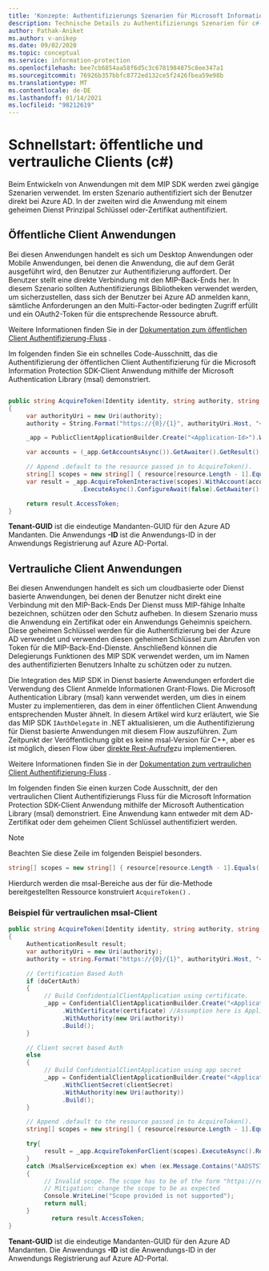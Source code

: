 ```yaml
---
title: 'Konzepte: Authentifizierungs Szenarien für Microsoft Information Protection (MIP) SDK c#-Clients'
description: Technische Details zu Authentifizierungs Szenarien für c#-Client Anwendungen von Microsoft Information Protection SDK.
author: Pathak-Aniket
ms.author: v-anikep
ms.date: 09/02/2020
ms.topic: conceptual
ms.service: information-protection
ms.openlocfilehash: bee7cb6854aa58f6d5c3c6781984875c8ee347a1
ms.sourcegitcommit: 76926b357bbfc8772ed132ce5f2426fbea59e98b
ms.translationtype: MT
ms.contentlocale: de-DE
ms.lasthandoff: 01/14/2021
ms.locfileid: "98212619"
---
```

# <a name="quickstart-public-and-confidential-clients-c"></a>Schnellstart: öffentliche und vertrauliche Clients (c#)

Beim Entwickeln von Anwendungen mit dem MIP SDK werden zwei gängige Szenarien verwendet. Im ersten Szenario authentifiziert sich der Benutzer direkt bei Azure AD. In der zweiten wird die Anwendung mit einem geheimen Dienst Prinzipal Schlüssel oder-Zertifikat authentifiziert.

## <a name="public-client-applications"></a>Öffentliche Client Anwendungen

Bei diesen Anwendungen handelt es sich um Desktop Anwendungen oder Mobile Anwendungen, bei denen die Anwendung, die auf dem Gerät ausgeführt wird, den Benutzer zur Authentifizierung auffordert. Der Benutzer stellt eine direkte Verbindung mit den MIP-Back-Ends her. In diesem Szenario sollten Authentifizierungs Bibliotheken verwendet werden, um sicherzustellen, dass sich der Benutzer bei Azure AD anmelden kann, sämtliche Anforderungen an den Multi-Factor-oder bedingten Zugriff erfüllt und ein OAuth2-Token für die entsprechende Ressource abruft.

Weitere Informationen finden Sie in der [Dokumentation zum öffentlichen Client Authentifizierung-Fluss](/azure/active-directory/develop/msal-net-initializing-client-applications#initializing-a-public-client-application-from-configuration-options) .

Im folgenden finden Sie ein schnelles Code-Ausschnitt, das die Authentifizierung der öffentlichen Client Authentifizierung für die Microsoft Information Protection SDK-Client Anwendung mithilfe der Microsoft Authentication Library (msal) demonstriert.

```csharp

public string AcquireToken(Identity identity, string authority, string resource, string claims)
{
     var authorityUri = new Uri(authority);
     authority = String.Format("https://{0}/{1}", authorityUri.Host, "<Tenant-GUID>");

     _app = PublicClientApplicationBuilder.Create("<Application-Id>").WithAuthority(authority).WithDefaultRedirectUri().Build();

     var accounts = (_app.GetAccountsAsync()).GetAwaiter().GetResult();

     // Append .default to the resource passed in to AcquireToken().
     string[] scopes = new string[] { resource[resource.Length - 1].Equals('/') ? $"{resource}.default" : $"{resource}/.default" };
     var result = _app.AcquireTokenInteractive(scopes).WithAccount(accounts.FirstOrDefault()).WithPrompt(Prompt.SelectAccount)
                    .ExecuteAsync().ConfigureAwait(false).GetAwaiter().GetResult();

     return result.AccessToken;
}
```

**Tenant-GUID** ist die eindeutige Mandanten-GUID für den Azure AD Mandanten.
Die Anwendungs **-ID** ist die Anwendungs-ID in der Anwendungs Registrierung auf Azure AD-Portal.

## <a name="confidential-client-applications"></a>Vertrauliche Client Anwendungen

Bei diesen Anwendungen handelt es sich um cloudbasierte oder Dienst basierte Anwendungen, bei denen der Benutzer nicht direkt eine Verbindung mit den MIP-Back-Ends Der Dienst muss MIP-fähige Inhalte bezeichnen, schützen oder den Schutz aufheben. In diesem Szenario muss die Anwendung ein Zertifikat oder ein Anwendungs Geheimnis speichern. Diese geheimen Schlüssel werden für die Authentifizierung bei der Azure AD verwendet und verwenden diesen geheimen Schlüssel zum Abrufen von Token für die MIP-Back-End-Dienste. Anschließend können die Delegierungs Funktionen des MIP SDK verwendet werden, um im Namen des authentifizierten Benutzers Inhalte zu schützen oder zu nutzen.

Die Integration des MIP SDK in Dienst basierte Anwendungen erfordert die Verwendung des Client Anmelde Informationen Grant-Flows. Die Microsoft Authentication Library (msal) kann verwendet werden, um dies in einem Muster zu implementieren, das dem in einer öffentlichen Client Anwendung entsprechenden Muster ähnelt. In diesem Artikel wird kurz erläutert, wie Sie das MIP SDK `IAuthDelegate` in .NET aktualisieren, um die Authentifizierung für Dienst basierte Anwendungen mit diesem Flow auszuführen. Zum Zeitpunkt der Veröffentlichung gibt es keine msal-Version für C++, aber es ist möglich, diesen Flow über [direkte Rest-Aufrufe](https://docs.microsoft.com/azure/active-directory/develop/v2-oauth2-client-creds-grant-flow#get-a-token)zu implementieren.

Weitere Informationen finden Sie in der [Dokumentation zum vertraulichen Client Authentifizierung-Fluss](/azure/active-directory/develop/msal-net-initializing-client-applications#initializing-a-confidential-client-application-from-code) .

Im folgenden finden Sie einen kurzen Code Ausschnitt, der den vertraulichen Client Authentifizierungs Fluss für die Microsoft Information Protection SDK-Client Anwendung mithilfe der Microsoft Authentication Library (msal) demonstriert. Eine Anwendung kann entweder mit dem AD-Zertifikat oder dem geheimen Client Schlüssel authentifiziert werden.

> [!NOTE]
> Beachten Sie diese Zeile im folgenden Beispiel besonders. 
>
> ```csharp
> string[] scopes = new string[] { resource[resource.Length - 1].Equals('/') ? $"{resource}.default" : $"{resource}/.default" };
> ```
> Hierdurch werden die msal-Bereiche aus der für die-Methode bereitgestellten Ressource konstruiert `AcquireToken()` . 

### <a name="msal-confidential-client-example"></a>Beispiel für vertraulichen msal-Client

```csharp
public string AcquireToken(Identity identity, string authority, string resource, string claim)
{
     AuthenticationResult result;
     var authorityUri = new Uri(authority);
     authority = string.Format("https://{0}/{1}", authorityUri.Host, "<Tenant-GUID>");

     // Certification Based Auth
     if (doCertAuth)
     {
          // Build ConfidentialClientApplication using certificate.
          _app = ConfidentialClientApplicationBuilder.Create("<Application-Id>")
               .WithCertificate(certificate) //Assumption here is Application passes a certificate created using certificate thumbprint
               .WithAuthority(new Uri(authority))
               .Build();
     }

     // Client secret based Auth
     else
     {
          // Build ConfidentialClientApplication using app secret
          _app = ConfidentialClientApplicationBuilder.Create("<Application-Id>")
               .WithClientSecret(clientSecret)
               .WithAuthority(new Uri(authority))
               .Build();
     }

     // Append .default to the resource passed in to AcquireToken().
     string[] scopes = new string[] { resource[resource.Length - 1].Equals('/') ? $"{resource}.default" : $"{resource}/.default" };

     try{
          result = _app.AcquireTokenForClient(scopes).ExecuteAsync().Result;
     }
     catch (MsalServiceException ex) when (ex.Message.Contains("AADSTS70011"))
     {
          // Invalid scope. The scope has to be of the form "https://resourceurl/.default"
          // Mitigation: change the scope to be as expected
          Console.WriteLine("Scope provided is not supported");
          return null;
     }
            return result.AccessToken;
}

```
**Tenant-GUID** ist die eindeutige Mandanten-GUID für den Azure AD Mandanten.
Die Anwendungs **-ID** ist die Anwendungs-ID in der Anwendungs Registrierung auf Azure AD-Portal.